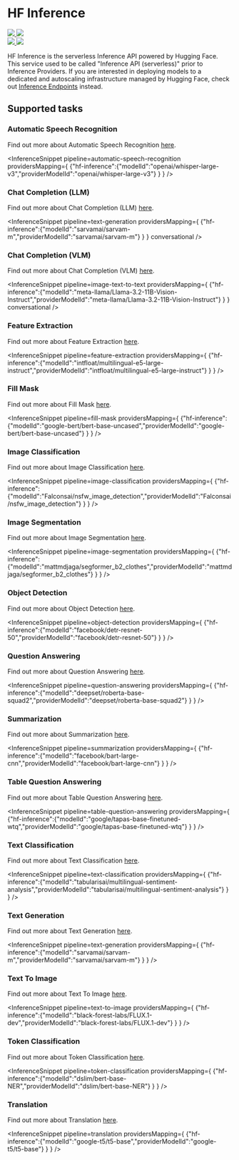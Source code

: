 <!---
WARNING

This markdown file has been generated from a script. Please do not edit it directly.

### Template

If you want to update the content related to hf-inference's description, please edit the template file under `https://github.com/huggingface/hub-docs/tree/main/scripts/inference-providers/templates/providers/hf-inference.handlebars`.

### Logos

If you want to update hf-inference's logo, upload a file by opening a PR on https://huggingface.co/datasets/huggingface/documentation-images/tree/main/inference-providers/logos. Ping @wauplin and @celinah on the PR to let them know you uploaded a new logo.
Logos must be in .png format and be named `hf-inference-light.png` and `hf-inference-dark.png`. Visit https://huggingface.co/settings/theme to switch between light and dark mode and check that the logos are displayed correctly.

### Generation script

For more details, check out the `generate.ts` script: https://github.com/huggingface/hub-docs/blob/main/scripts/inference-providers/scripts/generate.ts.
--->

# HF Inference

<div class="flex justify-center">
    <a href="https://huggingface.co/" target="_blank">
        <img class="block dark:hidden" src="https://huggingface.co/datasets/huggingface/documentation-images/resolve/main/inference-providers/logos/hf-inference-light.png"/>
        <img class="hidden dark:block" src="https://huggingface.co/datasets/huggingface/documentation-images/resolve/main/inference-providers/logos/hf-inference-dark.png"/>
    </a>
</div>

<div class="flex">
    <a href="https://huggingface.co/hf-inference" target="_blank">
        <img class="block dark:hidden" src="https://huggingface.co/datasets/huggingface/badges/resolve/main/follow-us-on-hf-lg.svg"/>
        <img class="hidden dark:block" src="https://huggingface.co/datasets/huggingface/badges/resolve/main/follow-us-on-hf-lg-dark.svg"/>
    </a>
</div>

HF Inference is the serverless Inference API powered by Hugging Face. This service used to be called "Inference API (serverless)" prior to Inference Providers.
If you are interested in deploying models to a dedicated and autoscaling infrastructure managed by Hugging Face, check out [Inference Endpoints](https://huggingface.co/docs/inference-endpoints/index) instead.

## Supported tasks

### Automatic Speech Recognition

Find out more about Automatic Speech Recognition [here](../tasks/automatic_speech_recognition).

<InferenceSnippet
pipeline=automatic-speech-recognition
providersMapping={ {"hf-inference":{"modelId":"openai/whisper-large-v3","providerModelId":"openai/whisper-large-v3"} } }
/>

### Chat Completion (LLM)

Find out more about Chat Completion (LLM) [here](../tasks/chat-completion).

<InferenceSnippet
pipeline=text-generation
providersMapping={ {"hf-inference":{"modelId":"sarvamai/sarvam-m","providerModelId":"sarvamai/sarvam-m"} } }
conversational />

### Chat Completion (VLM)

Find out more about Chat Completion (VLM) [here](../tasks/chat-completion).

<InferenceSnippet
pipeline=image-text-to-text
providersMapping={ {"hf-inference":{"modelId":"meta-llama/Llama-3.2-11B-Vision-Instruct","providerModelId":"meta-llama/Llama-3.2-11B-Vision-Instruct"} } }
conversational />

### Feature Extraction

Find out more about Feature Extraction [here](../tasks/feature_extraction).

<InferenceSnippet
pipeline=feature-extraction
providersMapping={ {"hf-inference":{"modelId":"intfloat/multilingual-e5-large-instruct","providerModelId":"intfloat/multilingual-e5-large-instruct"} } }
/>

### Fill Mask

Find out more about Fill Mask [here](../tasks/fill_mask).

<InferenceSnippet
pipeline=fill-mask
providersMapping={ {"hf-inference":{"modelId":"google-bert/bert-base-uncased","providerModelId":"google-bert/bert-base-uncased"} } }
/>

### Image Classification

Find out more about Image Classification [here](../tasks/image_classification).

<InferenceSnippet
pipeline=image-classification
providersMapping={ {"hf-inference":{"modelId":"Falconsai/nsfw_image_detection","providerModelId":"Falconsai/nsfw_image_detection"} } }
/>

### Image Segmentation

Find out more about Image Segmentation [here](../tasks/image_segmentation).

<InferenceSnippet
pipeline=image-segmentation
providersMapping={ {"hf-inference":{"modelId":"mattmdjaga/segformer_b2_clothes","providerModelId":"mattmdjaga/segformer_b2_clothes"} } }
/>

### Object Detection

Find out more about Object Detection [here](../tasks/object_detection).

<InferenceSnippet
pipeline=object-detection
providersMapping={ {"hf-inference":{"modelId":"facebook/detr-resnet-50","providerModelId":"facebook/detr-resnet-50"} } }
/>

### Question Answering

Find out more about Question Answering [here](../tasks/question_answering).

<InferenceSnippet
pipeline=question-answering
providersMapping={ {"hf-inference":{"modelId":"deepset/roberta-base-squad2","providerModelId":"deepset/roberta-base-squad2"} } }
/>

### Summarization

Find out more about Summarization [here](../tasks/summarization).

<InferenceSnippet
pipeline=summarization
providersMapping={ {"hf-inference":{"modelId":"facebook/bart-large-cnn","providerModelId":"facebook/bart-large-cnn"} } }
/>

### Table Question Answering

Find out more about Table Question Answering [here](../tasks/table_question_answering).

<InferenceSnippet
pipeline=table-question-answering
providersMapping={ {"hf-inference":{"modelId":"google/tapas-base-finetuned-wtq","providerModelId":"google/tapas-base-finetuned-wtq"} } }
/>

### Text Classification

Find out more about Text Classification [here](../tasks/text_classification).

<InferenceSnippet
pipeline=text-classification
providersMapping={ {"hf-inference":{"modelId":"tabularisai/multilingual-sentiment-analysis","providerModelId":"tabularisai/multilingual-sentiment-analysis"} } }
/>

### Text Generation

Find out more about Text Generation [here](../tasks/text_generation).

<InferenceSnippet
pipeline=text-generation
providersMapping={ {"hf-inference":{"modelId":"sarvamai/sarvam-m","providerModelId":"sarvamai/sarvam-m"} } }
/>

### Text To Image

Find out more about Text To Image [here](../tasks/text_to_image).

<InferenceSnippet
pipeline=text-to-image
providersMapping={ {"hf-inference":{"modelId":"black-forest-labs/FLUX.1-dev","providerModelId":"black-forest-labs/FLUX.1-dev"} } }
/>

### Token Classification

Find out more about Token Classification [here](../tasks/token_classification).

<InferenceSnippet
pipeline=token-classification
providersMapping={ {"hf-inference":{"modelId":"dslim/bert-base-NER","providerModelId":"dslim/bert-base-NER"} } }
/>

### Translation

Find out more about Translation [here](../tasks/translation).

<InferenceSnippet
pipeline=translation
providersMapping={ {"hf-inference":{"modelId":"google-t5/t5-base","providerModelId":"google-t5/t5-base"} } }
/>

